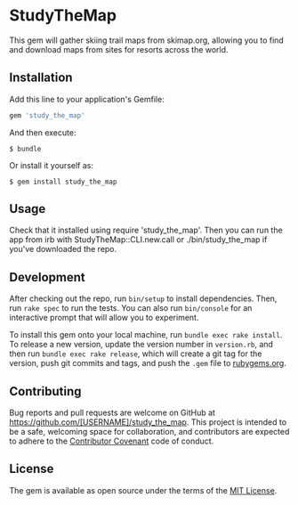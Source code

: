 # StudyTheMap

This gem will gather skiing trail maps from skimap.org, allowing you to find and download maps from sites for resorts across the world.

## Installation

Add this line to your application's Gemfile:

```ruby
gem 'study_the_map'
```

And then execute:

    $ bundle

Or install it yourself as:

    $ gem install study_the_map

## Usage

Check that it installed using require 'study_the_map'. Then you can run the app from irb with StudyTheMap::CLI.new.call or ./bin/study_the_map if you've downloaded the repo.

## Development

After checking out the repo, run `bin/setup` to install dependencies. Then, run `rake spec` to run the tests. You can also run `bin/console` for an interactive prompt that will allow you to experiment.

To install this gem onto your local machine, run `bundle exec rake install`. To release a new version, update the version number in `version.rb`, and then run `bundle exec rake release`, which will create a git tag for the version, push git commits and tags, and push the `.gem` file to [rubygems.org](https://rubygems.org).

## Contributing

Bug reports and pull requests are welcome on GitHub at https://github.com/[USERNAME]/study_the_map. This project is intended to be a safe, welcoming space for collaboration, and contributors are expected to adhere to the [Contributor Covenant](http://contributor-covenant.org) code of conduct.


## License

The gem is available as open source under the terms of the [MIT License](http://opensource.org/licenses/MIT).

